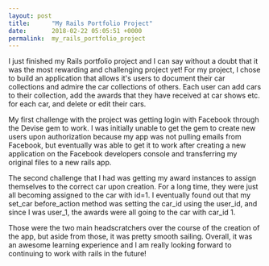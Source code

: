 ```yaml
---
layout: post
title:      "My Rails Portfolio Project"
date:       2018-02-22 05:05:51 +0000
permalink:  my_rails_portfolio_project
---
```




I just finished my Rails portfolio project and I can say without a doubt that it was the most rewarding and challenging project yet! For my project, I chose to build an application that allows it's users to document their car collections and admire the car collections of others. Each user can add cars to their collection, add the awards that they have received at car shows etc. for each car, and delete or edit their cars.

My first challenge with the project was getting login with Facebook through the Devise gem to work. I was initially unable to get the gem to create new users upon authorization because my app was not pulling emails from Facebook, but eventually was able to get it to work after creating a new application on the Facebook developers console and transferring my original files to a new rails app.

The second challenge that I had was getting my award instances to assign themselves to the correct car upon creation. For a long time, they were just all becoming assigned to the car with id=1. I eventually found out that my set_car before_action method was setting the car_id using the user_id, and since I was user_1, the awards were all going to the car with car_id 1.

Those were the two main headscratchers over the course of the creation of the app, but aside from those, it was pretty smooth sailing. Overall, it was an awesome learning experience and I am really looking forward to continuing to work with rails in the future!
